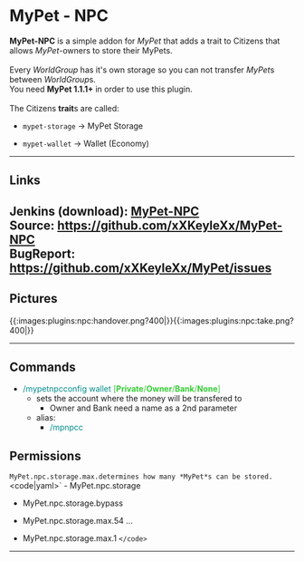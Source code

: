 # MyPet - NPC

**MyPet-NPC** is a simple addon for *MyPet* that adds a trait to Citizens that allows *MyPet*-owners to store their MyPets.<br>
<br>
Every *WorldGroup* has it's own storage so you can not transfer *MyPet*s between *WorldGroup*s.<br>
You need **MyPet 1.1.1+** in order to use this plugin.<br>
<br>
The Citizens **trait**s are called:

*  `mypet-storage`  ->  MyPet Storage

*  `mypet-wallet`  ->  Wallet (Economy)

----

## Links

Jenkins (download): [MyPet-NPC](http://build.keyle.de/job/MyPet-NPC/) <br>
Source: https://github.com/xXKeyleXx/MyPet-NPC <br>
BugReport: https://github.com/xXKeyleXx/MyPet/issues <br>
----

## Pictures

{{:images:plugins:npc:handover.png?400|}}{{:images:plugins:npc:take.png?400|}}

----

## Commands


*  <font color="DarkCyan">/mypetnpcconfig wallet</font> <font color="LimeGreen">[**Private**/**Owner**/**Bank**/**None**]</font>
    * sets the account where the money will be transfered to
      * Owner and Bank need a name as a 2nd parameter
    * alias:
      * <font color="DarkCyan">/mpnpcc</font>

## Permissions

`MyPet.npc.storage.max.`<size>` determines how many *MyPet*s can be stored.
`<code|yaml>` - MyPet.npc.storage
 - MyPet.npc.storage.bypass

 - MyPet.npc.storage.max.54
           ...
 - MyPet.npc.storage.max.1
`</code>`

----



